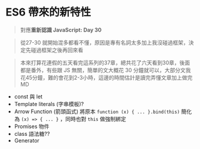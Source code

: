 # ES6 帶來的新特性
> 對應**重新認識 JavaScript: Day 30**

> 從27-30 就開始混多都看不懂，原因是專有名詞太多加上我沒碰過框架，決定先碰過框架之後再回來看

> 本來打算花連假的五天看完這系列的37章，總共花了六天看到30章，後面都是番外，有些跟 JS 無關，簡單的文大概花 30 分鐘就可以，大部分文我花45分鐘，難的會花到2-3小時，這邊的時間估計是讀完弄懂文章加上做完MD

* const 與 let
* Template literals (字串模板)?
* Arrow Function (箭頭函式)
    將原本 `function (x) { ... }.bind(this)` 簡化為 `(x) => { ... }` ，同時也對 `this` 做強制綁定
* Promises 物件
* class 語法糖??
* Generator
